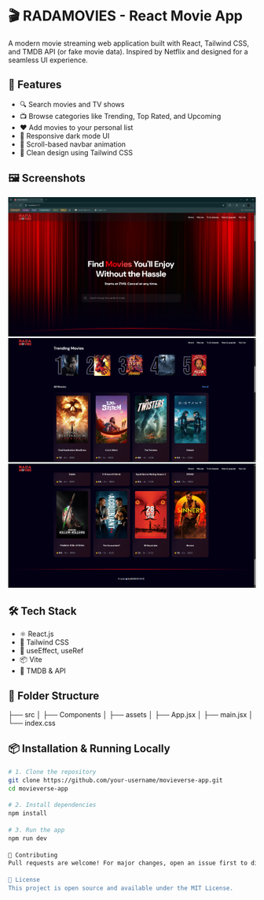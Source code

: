 # 🎬 RADAMOVIES - React Movie App

A modern movie streaming web application built with React, Tailwind CSS, and TMDB API (or fake movie data). Inspired by Netflix and designed for a seamless UI experience.

## 🚀 Features

- 🔍 Search movies and TV shows
- 📺 Browse categories like Trending, Top Rated, and Upcoming
- ❤️ Add movies to your personal list
- 🌙 Responsive dark mode UI
- 🧩 Scroll-based navbar animation
- 🎨 Clean design using Tailwind CSS

## 🖼️ Screenshots
 ![image alt](https://github.com/radaxsumit/RADA-MOVIES-App/blob/2d02cb6e40a5bb66a29920baa463d3a18d5a97aa/Screenshot%202025-06-29%20153803.png)
 ![image alt](https://github.com/radaxsumit/RADA-MOVIES-App/blob/2d02cb6e40a5bb66a29920baa463d3a18d5a97aa/Screenshot%202025-06-29%20161204.png)
 ![image alt](https://github.com/radaxsumit/RADA-MOVIES-App/blob/2d02cb6e40a5bb66a29920baa463d3a18d5a97aa/Screenshot%202025-06-29%20153904.png)

## 🛠️ Tech Stack

- ⚛️ React.js
- 🎨 Tailwind CSS
- 🔄 useEffect, useRef
- 📦 Vite
- 📡 TMDB & API

## 📁 Folder Structure
├── src
│ ├── Components
│ ├── assets
│ ├── App.jsx
│ ├── main.jsx
│ └── index.css


## 📦 Installation & Running Locally

```bash
# 1. Clone the repository
git clone https://github.com/your-username/movieverse-app.git
cd movieverse-app

# 2. Install dependencies
npm install

# 3. Run the app
npm run dev 

🤝 Contributing
Pull requests are welcome! For major changes, open an issue first to discuss what you'd like to change.

📄 License
This project is open source and available under the MIT License.
